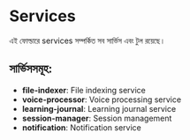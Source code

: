 # Services

এই ফোল্ডারে services সম্পর্কিত সব সার্ভিস এবং টুল রয়েছে।

## সার্ভিসসমূহ:
- **file-indexer**: File indexing service
- **voice-processor**: Voice processing service
- **learning-journal**: Learning journal service
- **session-manager**: Session management
- **notification**: Notification service
